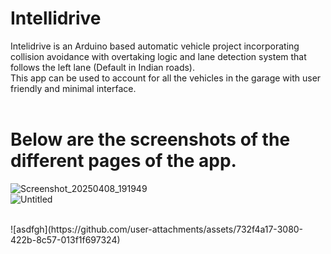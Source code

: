 # Intellidrive
Intelidrive is an Arduino based automatic vehicle project incorporating collision avoidance with overtaking logic and lane detection system that follows the left lane (Default in Indian roads).
<br>
This app can be used to account for all the vehicles in the garage with user friendly and minimal interface.
<br>
<br>
# Below are the screenshots of the different pages of the app.
![Screenshot_20250408_191949](https://github.com/user-attachments/assets/8588ca1b-6813-4825-8c1f-be16fd00507d)
<br>
![Untitled](https://github.com/user-attachments/assets/987daaae-12e1-49f1-aeca-09e602edeb06)

<br>
![asdfgh](https://github.com/user-attachments/assets/732f4a17-3080-422b-8c57-013f1f697324)
